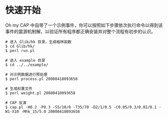 # 快速开始

Oh my CAP 中自带了一个示例事件，你可以按照如下步骤依次执行命令以得到该事件的震源机制解，以验证所有程序都正确安装并对整个流程有初步的认识。

```
# 进入 Glib/hk 目录，生成格林函数
$ cd Glib/hk/
$ perl run.pl

# 进入 example 目录
$ cd ../../example/

# 对示例数据进行预处理
$ perl process.pl 20080418093658

# 生成权重文件
$ perl weight.pl 20080418093658

# CAP 反演
$ cap.pl -H0.2 -P0.3 -S5/10/0 -T35/70 -D2/1/0.5 -C0.05/0.3/0.02/0.1 -W1-X10 -Mhk_15/5.0 20080418093658
```
